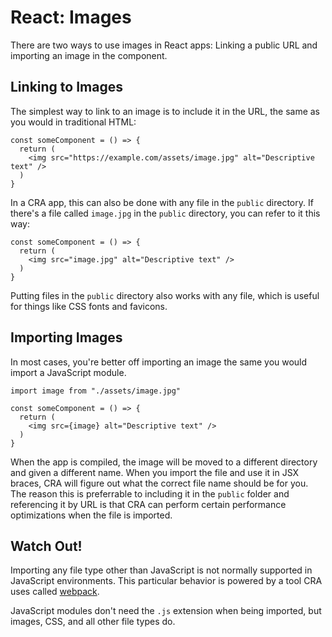 # React: Images

There are two ways to use images in React apps: Linking a public URL and importing an image in the component.

## Linking to Images

The simplest way to link to an image is to include it in the URL, the same as you would in traditional HTML:

```react
const someComponent = () => {
  return (
    <img src="https://example.com/assets/image.jpg" alt="Descriptive text" />
  )
}
```

In a CRA app, this can also be done with any file in the `public` directory. If there's a file called `image.jpg` in the `public` directory, you can refer to it this way:

```react
const someComponent = () => {
  return (
    <img src="image.jpg" alt="Descriptive text" />
  )
}
```

Putting files in the `public` directory also works with any file, which is useful for things like CSS fonts and favicons.

## Importing Images

In most cases, you're better off importing an image the same you would import a JavaScript module.

```react
import image from "./assets/image.jpg"

const someComponent = () => {
  return (
    <img src={image} alt="Descriptive text" />
  )
}
```

When the app is compiled, the image will be moved to a different directory and given a different name. When you import the file and use it in JSX braces, CRA will figure out what the correct file name should be for you. The reason this is preferrable to including it in the `public` folder and referencing it by URL is that CRA can perform certain performance optimizations when the file is imported.

## Watch Out!

Importing any file type other than JavaScript is not normally supported in JavaScript environments. This particular behavior is powered by a tool CRA uses called [webpack](https://webpack.js.org/).

JavaScript modules don't need the `.js` extension when being imported, but images, CSS, and all other file types do.
